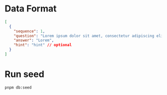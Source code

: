 # Data Format

```json
[
  {
    "sequence": 1,
    "question": "Lorem ipsum dolor sit amet, consectetur adipiscing elit. Nulla ac neque lacinia tortor placerat dapibus.",
    "answer": "Lorem",
    "hint": "hint" // optional
  }
]
```

# Run seed

```
pnpm db:seed
```
